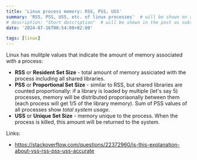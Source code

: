 ```yaml
---
title: 'Linux process memory: RSS, PSS, USS'
summary: 'RSS, PSS, USS, etc. of linux processes'  # will be shown on a post card on the main page
# description: "Short description"  # will be shown in the post as subtitle
date: '2024-07-16T00:54:08+02:00'

tags: [linux]
---
```


Linux has mulitple values that indicate the amount of memory associated with a process:
- **RSS** or **Resident Set Size** - total amount of memory assiciated with the process including
  all shared libraries.
- **PSS** or **Proportional Set Size** - similar to RSS, but shared libraries are counted
  proportionally: if a library is loaded by multiple (let's say 5) processes, memory will be
  distributed proporiaonally between them (each process will get 1/5 of the library memory). Sum of
  PSS values of all processes show _total system usage_.
- **USS** or **Unique Set Size** - memory unique to the process. When the process is killed, this
  amount will be returned to the system.


Links:
- https://stackoverflow.com/questions/22372960/is-this-explanation-about-vss-rss-pss-uss-accurate
